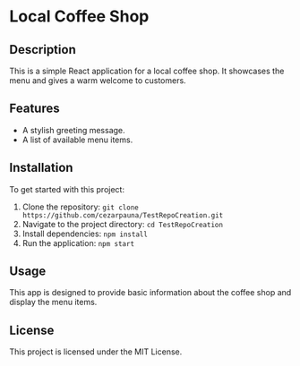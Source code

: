 # Local Coffee Shop

## Description  
This is a simple React application for a local coffee shop. It showcases the menu and gives a warm welcome to customers.

## Features  
- A stylish greeting message.
- A list of available menu items.

## Installation  
To get started with this project:
1. Clone the repository: `git clone https://github.com/cezarpauna/TestRepoCreation.git`
2. Navigate to the project directory: `cd TestRepoCreation`
3. Install dependencies: `npm install`
4. Run the application: `npm start`

## Usage  
This app is designed to provide basic information about the coffee shop and display the menu items.

## License  
This project is licensed under the MIT License. 
